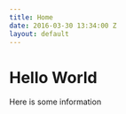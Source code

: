 ```yaml
---
title: Home
date: 2016-03-30 13:34:00 Z
layout: default
---
```


# Hello World
Here is some information